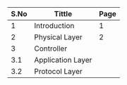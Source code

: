|S.No|Tittle            |Page|
|----|------------------|----|
|1   | Introduction     | 1  |
|2   | Physical Layer   | 2  |
|3   | Controller       |    |
|3.1 | Application Layer|    |
|3.2 | Protocol Layer   |    |
